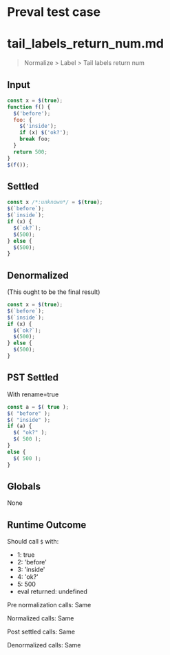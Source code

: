 # Preval test case

# tail_labels_return_num.md

> Normalize > Label > Tail labels return num
>
>

## Input

`````js filename=intro
const x = $(true);
function f() {
  $('before');
  foo: { 
    $('inside'); 
    if (x) $('ok?');
    break foo;
  }
  return 500;
}
$(f());
`````


## Settled


`````js filename=intro
const x /*:unknown*/ = $(true);
$(`before`);
$(`inside`);
if (x) {
  $(`ok?`);
  $(500);
} else {
  $(500);
}
`````


## Denormalized
(This ought to be the final result)

`````js filename=intro
const x = $(true);
$(`before`);
$(`inside`);
if (x) {
  $(`ok?`);
  $(500);
} else {
  $(500);
}
`````


## PST Settled
With rename=true

`````js filename=intro
const a = $( true );
$( "before" );
$( "inside" );
if (a) {
  $( "ok?" );
  $( 500 );
}
else {
  $( 500 );
}
`````


## Globals


None


## Runtime Outcome


Should call `$` with:
 - 1: true
 - 2: 'before'
 - 3: 'inside'
 - 4: 'ok?'
 - 5: 500
 - eval returned: undefined

Pre normalization calls: Same

Normalized calls: Same

Post settled calls: Same

Denormalized calls: Same
